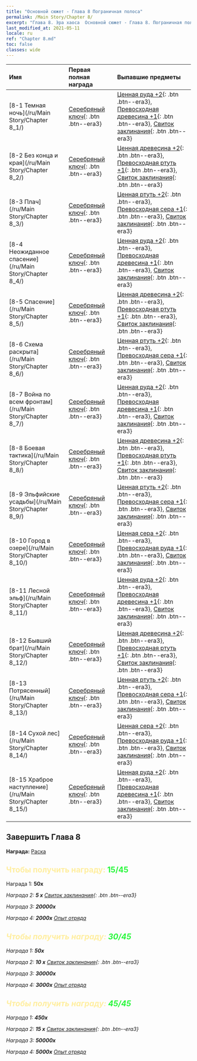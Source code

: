 ```yaml
---
title: "Основной сюжет - Глава 8 Пограничная полоса"
permalink: /Main Story/Chapter 8/
excerpt: "Глава 8. Эра хаоса  Основной сюжет - Глава 8. Пограничная полоса"
last_modified_at: 2021-05-11
locale: ru
ref: "Chapter 8.md"
toc: false
classes: wide
---
```


  | Имя |  Первая полная награда | Выпавшие предметы |
  |:------------|:------------|:------------| 
  | [8-1 Темная ночь](/ru/Main Story/Chapter 8_1/) | [Серебряный ключ](/ItemsRU/con_693/){: .btn .btn--era3} | [Ценная руда +2](/ItemsRU/mat_26/){: .btn .btn--era3}, [Превосходная древесина +1](/ItemsRU/mat_20/){: .btn .btn--era3}, [Свиток заклинания](/ItemsRU/con_694/){: .btn .btn--era3} |
  | [8-2 Без конца и края](/ru/Main Story/Chapter 8_2/) | [Серебряный ключ](/ItemsRU/con_693/){: .btn .btn--era3} | [Ценная древесина +2](/ItemsRU/mat_27/){: .btn .btn--era3}, [Превосходная ртуть +1](/ItemsRU/mat_21/){: .btn .btn--era3}, [Свиток заклинания](/ItemsRU/con_694/){: .btn .btn--era3} |
  | [8-3 Плач](/ru/Main Story/Chapter 8_3/) | [Серебряный ключ](/ItemsRU/con_693/){: .btn .btn--era3} | [Ценная ртуть +2](/ItemsRU/mat_28/){: .btn .btn--era3}, [Превосходная сера +1](/ItemsRU/mat_22/){: .btn .btn--era3}, [Свиток заклинания](/ItemsRU/con_694/){: .btn .btn--era3} |
  | [8-4 Неожиданное спасение](/ru/Main Story/Chapter 8_4/) | [Серебряный ключ](/ItemsRU/con_693/){: .btn .btn--era3} | [Ценная руда +2](/ItemsRU/mat_26/){: .btn .btn--era3}, [Превосходная древесина +1](/ItemsRU/mat_20/){: .btn .btn--era3}, [Свиток заклинания](/ItemsRU/con_694/){: .btn .btn--era3} |
  | [8-5 Спасение](/ru/Main Story/Chapter 8_5/) | [Серебряный ключ](/ItemsRU/con_693/){: .btn .btn--era3} | [Ценная древесина +2](/ItemsRU/mat_27/){: .btn .btn--era3}, [Превосходная ртуть +1](/ItemsRU/mat_21/){: .btn .btn--era3}, [Свиток заклинания](/ItemsRU/con_694/){: .btn .btn--era3} |
  | [8-6 Схема раскрыта](/ru/Main Story/Chapter 8_6/) | [Серебряный ключ](/ItemsRU/con_693/){: .btn .btn--era3} | [Ценная ртуть +2](/ItemsRU/mat_28/){: .btn .btn--era3}, [Превосходная сера +1](/ItemsRU/mat_22/){: .btn .btn--era3}, [Свиток заклинания](/ItemsRU/con_694/){: .btn .btn--era3} |
  | [8-7 Война по всем фронтам](/ru/Main Story/Chapter 8_7/) | [Серебряный ключ](/ItemsRU/con_693/){: .btn .btn--era3} | [Ценная руда +2](/ItemsRU/mat_26/){: .btn .btn--era3}, [Превосходная древесина +1](/ItemsRU/mat_20/){: .btn .btn--era3}, [Свиток заклинания](/ItemsRU/con_694/){: .btn .btn--era3} |
  | [8-8 Боевая тактика](/ru/Main Story/Chapter 8_8/) | [Серебряный ключ](/ItemsRU/con_693/){: .btn .btn--era3} | [Ценная древесина +2](/ItemsRU/mat_27/){: .btn .btn--era3}, [Превосходная ртуть +1](/ItemsRU/mat_21/){: .btn .btn--era3}, [Свиток заклинания](/ItemsRU/con_694/){: .btn .btn--era3} |
  | [8-9 Эльфийские усадьбы](/ru/Main Story/Chapter 8_9/) | [Серебряный ключ](/ItemsRU/con_693/){: .btn .btn--era3} | [Ценная ртуть +2](/ItemsRU/mat_28/){: .btn .btn--era3}, [Превосходная сера +1](/ItemsRU/mat_22/){: .btn .btn--era3}, [Свиток заклинания](/ItemsRU/con_694/){: .btn .btn--era3} |
  | [8-10 Город в озере](/ru/Main Story/Chapter 8_10/) | [Серебряный ключ](/ItemsRU/con_693/){: .btn .btn--era3} | [Ценная сера +2](/ItemsRU/mat_29/){: .btn .btn--era3}, [Превосходная руда +1](/ItemsRU/mat_19/){: .btn .btn--era3}, [Свиток заклинания](/ItemsRU/con_694/){: .btn .btn--era3} |
  | [8-11 Лесной эльф](/ru/Main Story/Chapter 8_11/) | [Серебряный ключ](/ItemsRU/con_693/){: .btn .btn--era3} | [Ценная руда +2](/ItemsRU/mat_26/){: .btn .btn--era3}, [Превосходная древесина +1](/ItemsRU/mat_20/){: .btn .btn--era3}, [Свиток заклинания](/ItemsRU/con_694/){: .btn .btn--era3} |
  | [8-12 Бывший брат](/ru/Main Story/Chapter 8_12/) | [Серебряный ключ](/ItemsRU/con_693/){: .btn .btn--era3} | [Ценная древесина +2](/ItemsRU/mat_27/){: .btn .btn--era3}, [Превосходная ртуть +1](/ItemsRU/mat_21/){: .btn .btn--era3}, [Свиток заклинания](/ItemsRU/con_694/){: .btn .btn--era3} |
  | [8-13 Потрясенный](/ru/Main Story/Chapter 8_13/) | [Серебряный ключ](/ItemsRU/con_693/){: .btn .btn--era3} | [Ценная ртуть +2](/ItemsRU/mat_28/){: .btn .btn--era3}, [Превосходная сера +1](/ItemsRU/mat_22/){: .btn .btn--era3}, [Свиток заклинания](/ItemsRU/con_694/){: .btn .btn--era3} |
  | [8-14 Сухой лес](/ru/Main Story/Chapter 8_14/) | [Серебряный ключ](/ItemsRU/con_693/){: .btn .btn--era3} | [Ценная сера +2](/ItemsRU/mat_29/){: .btn .btn--era3}, [Превосходная руда +1](/ItemsRU/mat_19/){: .btn .btn--era3}, [Свиток заклинания](/ItemsRU/con_694/){: .btn .btn--era3} |
  | [8-15 Храброе наступление](/ru/Main Story/Chapter 8_15/) | [Серебряный ключ](/ItemsRU/con_693/){: .btn .btn--era3} | [Ценная руда +2](/ItemsRU/mat_26/){: .btn .btn--era3}, [Превосходная древесина +1](/ItemsRU/mat_20/){: .btn .btn--era3}, [Свиток заклинания](/ItemsRU/con_694/){: .btn .btn--era3} |


## Завершить Глава 8

 **Награда:** [Раска](/ru/heroes/Rashka/)



## <span style="color: #ffeea0">Чтобы получить награду: </span><span style="color: #27f73a">15/45</span>

 Награда 1:  **50x** <i class="fas fa-gem"/>

 Награда 2: **5 x** [Свиток заклинания](/ItemsRU/con_694/){: .btn .btn--era3}

 Награда 3:  **20000x** <i class="fas fa-coins"/>

 Награда 4:  **2000x** [Опыт отряда](/ItemsRU/con_902/)



## <span style="color: #ffeea0">Чтобы получить награду: </span><span style="color: #27f73a">30/45</span>

 Награда 1:  **50x** <i class="fas fa-gem"/>

 Награда 2: **10 x** [Свиток заклинания](/ItemsRU/con_694/){: .btn .btn--era3}

 Награда 3:  **30000x** <i class="fas fa-coins"/>

 Награда 4:  **3000x** [Опыт отряда](/ItemsRU/con_902/)



## <span style="color: #ffeea0">Чтобы получить награду: </span><span style="color: #27f73a">45/45</span>

 Награда 1:  **450x** <i class="fas fa-gem"/>

 Награда 2: **15 x** [Свиток заклинания](/ItemsRU/con_694/){: .btn .btn--era3}

 Награда 3:  **50000x** <i class="fas fa-coins"/>

 Награда 4:  **5000x** [Опыт отряда](/ItemsRU/con_902/)

